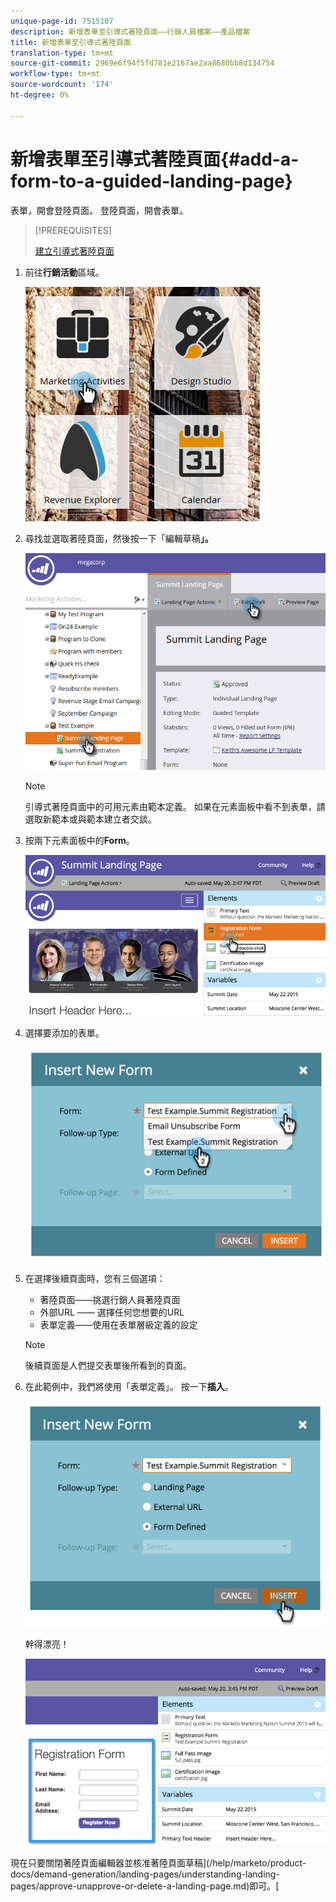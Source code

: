 ```yaml
---
unique-page-id: 7515107
description: 新增表單至引導式著陸頁面——行銷人員檔案——產品檔案
title: 新增表單至引導式著陸頁面
translation-type: tm+mt
source-git-commit: 2969e6f94f5fd781e2167ae2aa8680bb8d134754
workflow-type: tm+mt
source-wordcount: '174'
ht-degree: 0%

---
```



# 新增表單至引導式著陸頁面{#add-a-form-to-a-guided-landing-page}

表單，開會登陸頁面。 登陸頁面，開會表單。

>[!PREREQUISITES]
>
>[建立引導式著陸頁面](/help/marketo/product-docs/demand-generation/landing-pages/guided-landing-pages/create-a-guided-landing-page.md)

1. 前往&#x200B;**行銷活動**&#x200B;區域。

   ![](assets/one.png)

1. 尋找並選取著陸頁面，然後按一下「編輯草稿&#x200B;**」。**

   ![](assets/two.png)

   >[!NOTE]
   >
   >引導式著陸頁面中的可用元素由範本定義。 如果在元素面板中看不到表單，請選取新範本或與範本建立者交談。

1. 按兩下元素面板中的&#x200B;**Form**。

   ![](assets/image2015-5-20-15-3a37-3a55.png)

1. 選擇要添加的表單。

   ![](assets/image2015-5-20-15-3a44-3a35.png)

1. 在選擇後續頁面時，您有三個選項：

   * 著陸頁面——挑選行銷人員著陸頁面
   * 外部URL —— 選擇任何您想要的URL
   * 表單定義——使用在表單層級定義的設定

   >[!NOTE]
   >
   >後續頁面是人們提交表單後所看到的頁面。

1. 在此範例中，我們將使用「表單定義」。 按一下&#x200B;**插入**。

   ![](assets/image2015-5-20-15-3a46-3a55.png)

   幹得漂亮！

   ![](assets/image2015-5-20-15-3a45-3a45.png)

現在只要關閉著陸頁面編輯器並核准著陸頁面草稿](/help/marketo/product-docs/demand-generation/landing-pages/understanding-landing-pages/approve-unapprove-or-delete-a-landing-page.md)即可。[
